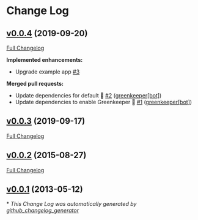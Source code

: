 # Change Log

## [v0.0.4](https://github.com/honzahommer/passport-totp/tree/v0.0.4) (2019-09-20)
[Full Changelog](https://github.com/honzahommer/passport-totp/compare/v0.0.3...v0.0.4)

**Implemented enhancements:**

- Upgrade example app [\#3](https://github.com/honzahommer/passport-totp/issues/3)

**Merged pull requests:**

- Update dependencies for default 🌴 [\#2](https://github.com/honzahommer/passport-totp/pull/2) ([greenkeeper[bot]](https://github.com/apps/greenkeeper))
- Update dependencies to enable Greenkeeper 🌴 [\#1](https://github.com/honzahommer/passport-totp/pull/1) ([greenkeeper[bot]](https://github.com/apps/greenkeeper))

## [v0.0.3](https://github.com/honzahommer/passport-totp/tree/v0.0.3) (2019-09-17)
[Full Changelog](https://github.com/honzahommer/passport-totp/compare/v0.0.2...v0.0.3)

## [v0.0.2](https://github.com/honzahommer/passport-totp/tree/v0.0.2) (2015-08-27)
[Full Changelog](https://github.com/honzahommer/passport-totp/compare/v0.0.1...v0.0.2)

## [v0.0.1](https://github.com/honzahommer/passport-totp/tree/v0.0.1) (2013-05-12)


\* *This Change Log was automatically generated by [github_changelog_generator](https://github.com/skywinder/Github-Changelog-Generator)*